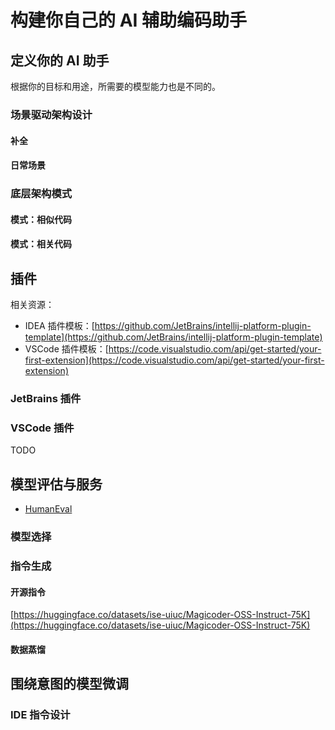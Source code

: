 # 构建你自己的 AI 辅助编码助手

## 定义你的 AI 助手

根据你的目标和用途，所需要的模型能力也是不同的。

### 场景驱动架构设计

#### 补全

#### 日常场景

### 底层架构模式

#### 模式：相似代码

#### 模式：相关代码

## 插件

相关资源：

- IDEA 插件模板：[https://github.com/JetBrains/intellij-platform-plugin-template](https://github.com/JetBrains/intellij-platform-plugin-template)
- VSCode 插件模板：[https://code.visualstudio.com/api/get-started/your-first-extension](https://code.visualstudio.com/api/get-started/your-first-extension)

### JetBrains 插件



### VSCode 插件

TODO

## 模型评估与服务

- [HumanEval](https://github.com/openai/human-eval)

### 模型选择

### 指令生成

#### 开源指令

[https://huggingface.co/datasets/ise-uiuc/Magicoder-OSS-Instruct-75K](https://huggingface.co/datasets/ise-uiuc/Magicoder-OSS-Instruct-75K)

#### 数据蒸馏

## 围绕意图的模型微调

### IDE 指令设计

